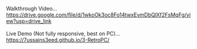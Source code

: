 Walkthrough Video...<br>https://drive.google.com/file/d/1wkoOk3oc8Fo14twxEvmDbQlXf2FsMqFg/view?usp=drive_link
<br><br>
Live Demo (Not fully responsive, best on PC)...<br>https://7ussains3eed.github.io/3-RetroPC/
